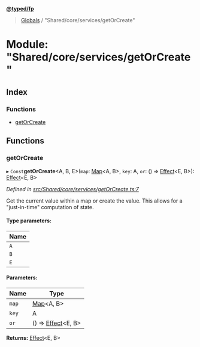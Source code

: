 **[@typed/fp](../README.md)**

> [Globals](../globals.md) / "Shared/core/services/getOrCreate"

# Module: "Shared/core/services/getOrCreate"

## Index

### Functions

* [getOrCreate](_shared_core_services_getorcreate_.md#getorcreate)

## Functions

### getOrCreate

▸ `Const`**getOrCreate**\<A, B, E>(`map`: [Map](../interfaces/_shared_core_model_sharedkeystore_.sharedkeystore.md#map)\<A, B>, `key`: A, `or`: () => [Effect](_effect_effect_.effect.md)\<E, B>): [Effect](_effect_effect_.effect.md)\<E, B>

*Defined in [src/Shared/core/services/getOrCreate.ts:7](https://github.com/TylorS/typed-fp/blob/f27ba3e/src/Shared/core/services/getOrCreate.ts#L7)*

Get the current value within a map or create the value. This allows for
a "just-in-time" computation of state.

#### Type parameters:

Name |
------ |
`A` |
`B` |
`E` |

#### Parameters:

Name | Type |
------ | ------ |
`map` | [Map](../interfaces/_shared_core_model_sharedkeystore_.sharedkeystore.md#map)\<A, B> |
`key` | A |
`or` | () => [Effect](_effect_effect_.effect.md)\<E, B> |

**Returns:** [Effect](_effect_effect_.effect.md)\<E, B>
